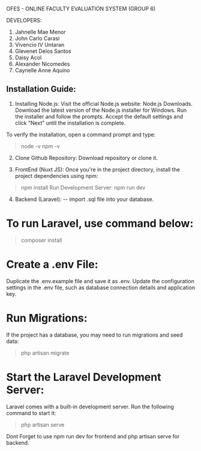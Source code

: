 OFES - ONLINE FACULTY EVALUATION SYSTEM (GROUP 6)

DEVELOPERS: 
1. Jahnelle Mae Menor
2. John Carlo Carasi
3. Vivencio IV Untaran
4. Glevenet Delos Santos
5. Daisy Acol
6. Alexander Nicomedes
7. Caynelle Anne Aquino

Installation Guide:
--
1. Installing Node.js:
  Visit the official Node.js website: Node.js Downloads.
  Download the latest version of the Node.js installer for Windows.
  Run the installer and follow the prompts.
  Accept the default settings and click "Next" until the installation is complete.

To verify the installation, open a command prompt and type:
> node -v
> npm -v

2. Clone Github Repository:
   Download repository or clone it.

3. FrontEnd (Nuxt JS):
Once you're in the project directory, install the project dependencies using npm:
  > npm install
Run Development Server:
  > npm run dev
4. Backend (Laravel):
  -- import .sql file into your database.
# To run Laravel, use command below:
  > composer install
# Create a .env File:
Duplicate the .env.example file and save it as .env. Update the configuration settings in the .env file, such as database connection details and application key.

# Run Migrations:
If the project has a database, you may need to run migrations and seed data:
  > php artisan migrate

# Start the Laravel Development Server:
Laravel comes with a built-in development server. Run the following command to start it:
  > php artisan serve

Dont Forget to use npm run dev for frontend and php artisan serve for backend.
